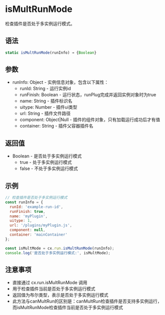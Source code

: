 # isMultRunMode

检查插件是否处于多实例运行模式。

## 语法

```javascript
static isMultRunMode(runInfo) → {Boolean}
```

## 参数

- runInfo: Object - 实例信息对象，包含以下属性：
  - runId: String - 运行实例id
  - runFinish: Boolean - 运行状态，runPlug完成并返回实例对象时为true
  - name: String - 插件标识名
  - uitype: Number - 插件ui类型
  - url: String - 插件文件路径
  - component: Object|Null - 插件的组件对象，只有加载运行成功后才有值
  - container: String - 插件父容器插件名

## 返回值

- Boolean - 是否处于多实例运行模式
  - true - 处于多实例运行模式
  - false - 不处于多实例运行模式

## 示例

```javascript
// 检查插件是否处于多实例运行模式
const runInfo = {
  runId: 'example-run-id',
  runFinish: true,
  name: 'myPlugin',
  uitype: 1,
  url: '/plugins/myPlugin.js',
  component: null,
  container: 'mainContainer'
};

const isMultMode = cx.run.isMultRunMode(runInfo);
console.log('是否处于多实例运行模式:', isMultMode);
```

## 注意事项

- 直接通过 cx.run.isMultRunMode 调用
- 用于检查插件当前是否处于多实例运行模式
- 返回值为布尔类型，表示是否处于多实例运行模式
- 此方法与canMultRun的区别是：canMultRun检查插件是否支持多实例运行，而isMultRunMode检查插件当前是否处于多实例运行模式
``` 